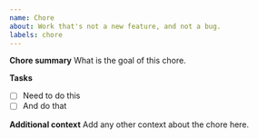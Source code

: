 ```yaml
---
name: Chore
about: Work that's not a new feature, and not a bug.
labels: chore
---
```


**Chore summary**
What is the goal of this chore.

**Tasks**
- [ ] Need to do this
- [ ] And do that

**Additional context**
Add any other context about the chore here.
